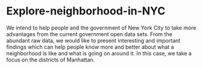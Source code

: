 # Explore-neighborhood-in-NYC
We intend to help people and the government of New York City to take more advantages from the current government open data sets. From the abundant raw data, we would like to present interesting and important findings which can help people know more and better about what a neighborhood is like and what is going on around it. In this case, we take a focus on the districts of Manhattan.  
